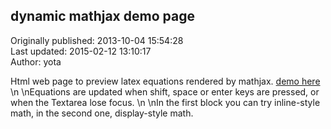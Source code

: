 ## dynamic mathjax demo page  
Originally published: 2013-10-04 15:54:28  
Last updated: 2015-02-12 13:10:17  
Author: yota   
  
Html web page to preview latex equations rendered by mathjax. [demo here](http://jsfiddle.net/r82p49xx/5/)\n\nEquations are updated when shift, space or enter keys are pressed, or when the Textarea lose focus.\n\nIn the first block you can try inline-style math, in the second one, display-style math.